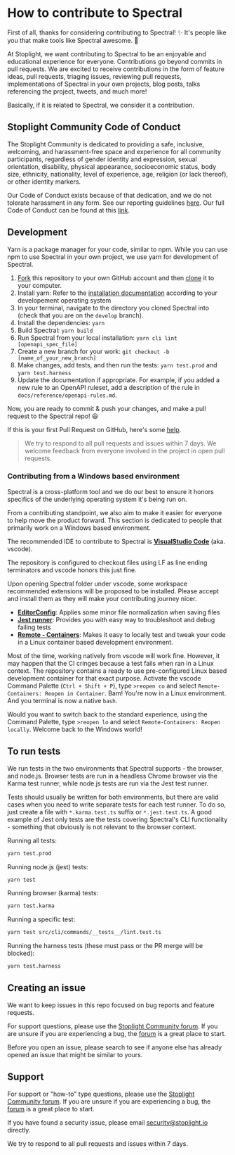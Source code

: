 # How to contribute to Spectral

First of all, thanks for considering contributing to Spectral! ✨ It's people like you that make tools like Spectral awesome. 💖

At Stoplight, we want contributing to Spectral to be an enjoyable and educational experience for everyone. Contributions go beyond commits in pull requests. We are excited to receive contributions in the form of feature ideas, pull requests, triaging issues, reviewing pull requests, implementations of Spectral in your own projects, blog posts, talks referencing the project, tweets, and much more!

Basically, if it is related to Spectral, we consider it a contribution.

## Stoplight Community Code of Conduct

The Stoplight Community is dedicated to providing a safe, inclusive, welcoming, and harassment-free space and experience for all community participants, regardless of gender identity and expression, sexual orientation, disability, physical appearance, socioeconomic status, body size, ethnicity, nationality, level of experience, age, religion (or lack thereof), or other identity markers. 

Our Code of Conduct exists because of that dedication, and we do not tolerate harassment in any form. See our reporting guidelines [here](https://github.com/stoplightio/code-of-conduct/blob/master/incident-reporting.md). Our full Code of Conduct can be found at this [link](https://github.com/stoplightio/code-of-conduct/blob/master/long-form-code-of-conduct.md#long-form-code-of-conduct).

## Development

Yarn is a package manager for your code, similar to npm. While you can use npm to use Spectral in your own project, we use yarn for development of Spectral.

1. [Fork](https://help.github.com/articles/fork-a-repo/) this repository to your own GitHub account and then [clone](https://help.github.com/articles/cloning-a-repository/) it to your computer.
2. Install yarn: Refer to the [installation documentation](https://classic.yarnpkg.com/en/docs/install/) according to your developement operating system
3. In your terminal, navigate to the directory you cloned Spectral into (check that you are on the `develop` branch).
4. Install the dependencies: `yarn`
5. Build Spectral: `yarn build`
6. Run Spectral from your local installation: `yarn cli lint [openapi_spec_file]`
7. Create a new branch for your work: `git checkout -b [name_of_your_new_branch]`
8. Make changes, add tests, and then run the tests: `yarn test.prod` and `yarn test.harness`
9. Update the documentation if appropriate. For example, if you added a new rule to an OpenAPI ruleset,
add a description of the rule in `docs/reference/openapi-rules.md`.

Now, you are ready to commit & push your changes, and make a pull request to the Spectral repo! 😃

If this is your first Pull Request on GitHub, here's some [help](https://egghead.io/lessons/javascript-how-to-create-a-pull-request-on-github). 

> We try to respond to all pull requests and issues within 7 days. We welcome feedback from everyone involved in the project in open pull requests. 

### Contributing from a Windows based environment

Spectral is a cross-platform tool and we do our best to ensure it honors specifics
of the underlying operating system it's being run on.

From a contributing standpoint, we also aim to make it easier for everyone to help
move the product forward. This section is dedicated to people that primarily work
on a Windows based environment.

The recommended IDE to contribute to Spectral is **[VisualStudio Code](https://code.visualstudio.com/)** (aka. vscode).

The repository is configured to checkout files using LF as line ending terminators and vscode honors this just fine.

Upon opening Spectral folder under vscode, some workspace recommended extensions will be proposed to be installed.
Please accept and install them as they will make your contributing journey nicer.

- **[EditorConfig](https://marketplace.visualstudio.com/items?itemName=EditorConfig.EditorConfig)**: Applies some minor file normalization when saving files
- **[Jest runner](https://marketplace.visualstudio.com/items?itemName=firsttris.vscode-jest-runner)**: Provides you with easy way to troubleshoot and debug failing tests
- **[Remote - Containers](https://marketplace.visualstudio.com/items?itemName=ms-vscode-remote.remote-containers)**: Makes it easy to locally test and tweak your code in a Linux container based development environment.

Most of the time, working natively from vscode will work fine. However, it may happen that the CI cringes because a test fails when ran in a Linux context. The repository contains a ready to use pre-configured Linux based development container for that exact purpose. Activate the vscode Command Palette (`Ctrl + Shift + P`), type `>reopen co` and select `Remote-Containers: Reopen in Container`. Bam! You're now in a Linux environment. And you terminal is now a native `bash`.

Would you want to switch back to the standard experience, using the Command Palette, type `>reopen lo` and select `Remote-Containers: Reopen locally`. Welcome back to the Windows world!

## To run tests

We run tests in the two environments that Spectral supports - the browser, and node.js. Browser tests are run in a headless Chrome browser via the Karma test runner, while node.js tests are run via the Jest test runner.

Tests should usually be written for both environments, but there are valid cases when you need to write separate tests for each test runner. To do so, just create a file with `*.karma.test.ts` suffix or `*.jest.test.ts`. A good example of Jest only tests are the tests covering Spectral's CLI functionality - something that obviously is not relevant to the browser context.

Running all tests:

```bash
yarn test.prod
```

Running node.js (jest) tests:

```bash
yarn test
```

Running browser (karma) tests:

```bash
yarn test.karma
```

Running a specific test:

```bash
yarn test src/cli/commands/__tests__/lint.test.ts
```

Running the harness tests (these must pass or the PR merge will be blocked):

```bash
yarn test.harness
```

## Creating an issue

We want to keep issues in this repo focused on bug reports and feature requests. 

For support questions, please use the [Stoplight Community forum](https://community.stoplight.io/c/open-source). If you are unsure if you are experiencing a bug, the [forum](https://community.stoplight.io/c/open-source) is a great place to start.

Before you open an issue, please search to see if anyone else has already opened an issue that might be similar to yours.

## Support

For support or "how-to" type questions, please use the [Stoplight Community forum](https://community.stoplight.io/c/open-source). If you are unsure if you are experiencing a bug, the [forum](https://community.stoplight.io/c/open-source) is a great place to start.

If you have found a security issue, please email [security@stoplight.io](mailto:security@stoplight.io) directly.

We try to respond to all pull requests and issues within 7 days.
